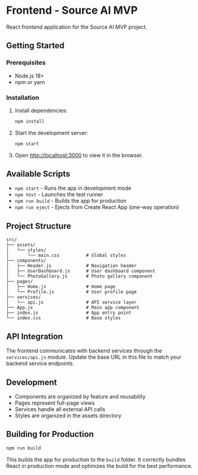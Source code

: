 # Frontend - Source AI MVP

React frontend application for the Source AI MVP project.

## Getting Started

### Prerequisites
- Node.js 18+
- npm or yarn

### Installation

1. Install dependencies:
   ```bash
   npm install
   ```

2. Start the development server:
   ```bash
   npm start
   ```

3. Open [http://localhost:3000](http://localhost:3000) to view it in the browser.

## Available Scripts

- `npm start` - Runs the app in development mode
- `npm test` - Launches the test runner
- `npm run build` - Builds the app for production
- `npm run eject` - Ejects from Create React App (one-way operation)

## Project Structure

```
src/
├── assets/
│   └── styles/
│       └── main.css          # Global styles
├── components/
│   ├── Header.js             # Navigation header
│   ├── UserDashboard.js      # User dashboard component
│   └── PhotoGallery.js       # Photo gallery component
├── pages/
│   ├── Home.js               # Home page
│   └── Profile.js            # User profile page
├── services/
│   └── api.js                # API service layer
├── App.js                    # Main app component
├── index.js                  # App entry point
└── index.css                 # Base styles
```

## API Integration

The frontend communicates with backend services through the `services/api.js` module. Update the base URL in this file to match your backend service endpoints.

## Development

- Components are organized by feature and reusability
- Pages represent full-page views
- Services handle all external API calls
- Styles are organized in the assets directory

## Building for Production

```bash
npm run build
```

This builds the app for production to the `build` folder. It correctly bundles React in production mode and optimizes the build for the best performance.
